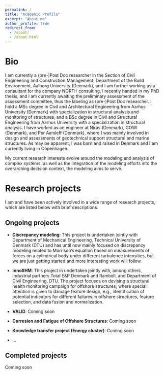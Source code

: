 ```yaml
---
permalink: /
title: "Academic Profile"
excerpt: "About me"
author_profile: true
redirect_from: 
  - /about/
  - /about.html
---
```


Bio
====
I am currently a (pre-)Post Doc researcher in the Section of Civil Engineering and Construction Management, Department of the Build Environment, Aalborg University (Denmark), and I am further working as a consultant for the company NORTH consulting. I recently handed in my PhD thesis, and I am currently awaiting the preliminary assessment of the assessment committee, thus the labeling as (pre-)Post Doc researcher. I hold a MSc degree in Civil and Architectural Engineering from Aarhus University (Denmark) with specialization in structural analysis and monitoring of structures, and a BSc degree in Civil and Structural Engineering from Aarhus University with a specialization in structural analysis. I have worked as an engineer at Niras (Denmark), COWI (Denmark), and Per Aarsleff (Denmark), where I was mainly involved in design and assessments of geotechnical support structural and marine structures. As may be apparent, I was born and raised in Denmark and I am currently living in Copenhagen.

My current research interests evolve around the modeling and analysis of complex systems, as well as the integration of the modeling efforts into the overarching decision context, the modeling aims to serve.   

Research projects
====
I am and have been actively involved in a wide range of research projects, which are listed below with brief descriptions.

Ongoing projects 
---
* **Discrepancy modeling**: 
This project is undertaken jointly with Department of Mechanical Engineering, Technical University of Denmark (DTU) and has until now mainly focused on discrepancy modeling related to Morrison’s equation based on measurements of forces on a cylindrical body under different turbulence intensities, but we are just getting started and more interesting work will follow.

* **InnoSHM**: 
This project in undertaken jointly with, among others, industrial partners Total E&P Denmark and Ramboll, and Department of Civil Engineering, DTU. The project focuses on devising a structural health monitoring campaign for offshore structures, where special attention is given to damage feature design, e.g., identification of potential indicators for different failures in offshore structures, feature selection, and data fusion and normalization.

* **VALID**: 
Coming soon
* **Corrosion and Fatigue of Offshore Structures**: 
Coming soon

* **Knowledge transfer project (Energy cluster)**: 
Coming soon

* ...

Completed projects
---
Coming soon



